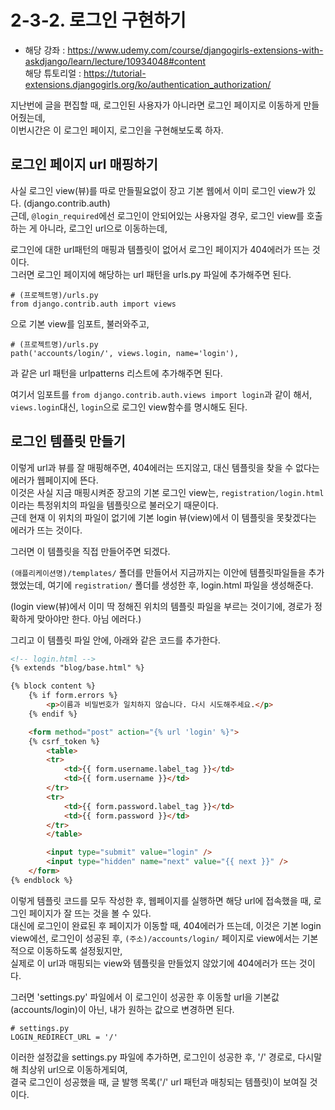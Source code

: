 # 2-3-2. 로그인 구현하기
- 해당 강좌 : https://www.udemy.com/course/djangogirls-extensions-with-askdjango/learn/lecture/10934048#content  
해당 튜토리얼 : https://tutorial-extensions.djangogirls.org/ko/authentication_authorization/

지난번에 글을 편집할 때, 로그인된 사용자가 아니라면 로그인 페이지로 이동하게 만들어줬는데,  
이번시간은 이 로그인 페이지, 로그인을 구현해보도록 하자.  

## 로그인 페이지 url 매핑하기

사실 로그인 view(뷰)를 따로 만들필요없이 장고 기본 웹에서 이미 로그인 view가 있다. (django.contrib.auth)   
근데, ```@login_required```에선 로그인이 안되어있는 사용자일 경우, 로그인 view를 호출하는 게 아니라, 로그인 url으로 이동하는데,

로그인에 대한 url패턴의 매핑과 템플릿이 없어서 로그인 페이지가 404에러가 뜨는 것이다.  
그러면 로그인 페이지에 해당하는 url 패턴을 urls.py 파일에 추가해주면 된다.

```py3
# (프로젝트명)/urls.py
from django.contrib.auth import views
```
으로 기본 view를 임포트, 불러와주고,  
```py3
# (프로젝트명)/urls.py
path('accounts/login/', views.login, name='login'),
```
과 같은 url 패턴을 urlpatterns 리스트에 추가해주면 된다.

여기서 임포트를 ```from django.contrib.auth.views import login```과 같이 해서, ```views.login```대신, ```login```으로 로그인 view함수를 명시해도 된다.

## 로그인 템플릿 만들기

이렇게 url과 뷰를 잘 매핑해주면, 404에러는 뜨지않고, 대신 템플릿을 찾을 수 없다는 에러가 웹페이지에 뜬다.  
이것은 사실 지금 매핑시켜준 장고의 기본 로그인 view는, ```registration/login.html```이라는 특정위치의 파일을 템플릿으로 불러오기 때문이다.  
근데 현재 이 위치의 파일이 없기에 기본 login 뷰(view)에서 이 템플릿을 못찾겠다는 에러가 뜨는 것이다.  

그러면 이 템플릿을 직접 만들어주면 되겠다.

```(애플리케이션명)/templates/``` 폴더를 만들어서 지금까지는 이안에 템플릿파일들을 추가했었는데, 여기에 ```registration/``` 폴더를 생성한 후, login.html 파일을 생성해준다.

(login view(뷰)에서 이미 딱 정해진 위치의 템플릿 파일을 부르는 것이기에, 경로가 정확하게 맞아야만 한다. 아님 에러다.)

그리고 이 템플릿 파일 안에, 아래와 같은 코드를 추가한다.
```html
<!-- login.html -->
{% extends "blog/base.html" %}

{% block content %}
    {% if form.errors %}
        <p>이름과 비밀번호가 일치하지 않습니다. 다시 시도해주세요.</p>
    {% endif %}

    <form method="post" action="{% url 'login' %}">
    {% csrf_token %}
        <table>
        <tr>
            <td>{{ form.username.label_tag }}</td>
            <td>{{ form.username }}</td>
        </tr>
        <tr>
            <td>{{ form.password.label_tag }}</td>
            <td>{{ form.password }}</td>
        </tr>
        </table>

        <input type="submit" value="login" />
        <input type="hidden" name="next" value="{{ next }}" />
    </form>
{% endblock %}
```
이렇게 템플릿 코드를 모두 작성한 후, 웹페이지를 실행하면 해당 url에 접속했을 때, 로그인 페이지가 잘 뜨는 것을 볼 수 있다.  
대신에 로그인이 완료된 후 페이지가 이동할 때, 404에러가 뜨는데, 이것은 기본 login view에선, 로그인이 성공된 후, ```(주소)/accounts/login/``` 페이지로 view에서는 기본적으로 이동하도록 설정됬지만,   
실제로 이 url과 매핑되는 view와 템플릿을 만들었지 않았기에 404에러가 뜨는 것이다.

그러면 'settings.py' 파일에서 이 로그인이 성공한 후 이동할 url을 기본값(accounts/login)이 아닌, 내가 원하는 값으로 변경하면 된다.

```py3
# settings.py
LOGIN_REDIRECT_URL = '/'
```
이러한 설정값을 settings.py 파일에 추가하면, 로그인이 성공한 후, '/' 경로로, 다시말해 최상위 url으로 이동하게되여,  
결국 로그인이 성공했을 때, 글 발행 목록('/' url 패턴과 매칭되는 템플릿)이 보여질 것이다.
